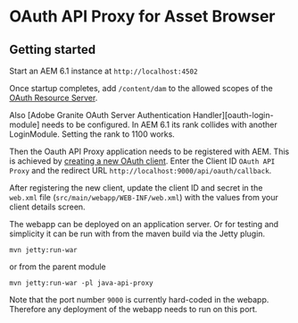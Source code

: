 # OAuth API Proxy for Asset Browser

## Getting started

Start an AEM 6.1 instance at `http://localhost:4502`

Once startup completes, add `/content/dam` to the allowed scopes of the
[OAuth Resource Server][resource-server].

Also [Adobe Granite OAuth Server Authentication Handler][oauth-login-module] needs to
be configured. In AEM 6.1 its rank collides with another LoginModule. Setting the rank
to 1100 works.

Then the Oauth API Proxy application needs to be registered with AEM. This is
achieved by [creating a new OAuth client][oauth-clients]. Enter the Client ID
`OAuth API Proxy` and the redirect URL `http://localhost:9000/api/oauth/callback`.

After registering the new client, update the client ID and secret in the `web.xml`
file (`src/main/webapp/WEB-INF/web.xml`) with the values from your client details
screen.

The webapp can be deployed on an application server. Or for testing and simplicity
it can be run with from the maven build via the Jetty plugin.

    mvn jetty:run-war

or from the parent module

    mvn jetty:run-war -pl java-api-proxy

Note that the port number `9000` is currently hard-coded in the webapp. Therefore
any deployment of the webapp needs to run on this port.

[resource-server]: http://localhost:4502/system/console/configMgr/com.adobe.granite.oauth.server.impl.OAuth2ResourceServerImpl
[oauth-clients]: http://localhost:4502/libs/granite/oauth/content/clients.html

